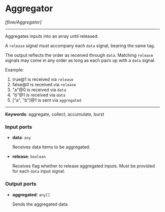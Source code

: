 # Aggregator

_[flow/Aggregator]_

---

Aggregates inputs into an array until released.  
  
A `release` signal must accompany each `data` signal, bearing the same tag.  
  
The output reflects the order as received through `data`. Matching `release` signals may come in any order as long as each pairs up with a `data` signal.  
  
Example:  
1. true@1 is received via `release`  
2. false@0 is received via `release`  
3. "a"@0 is received via `data`  
4. "b"@1 is received via `data`  
5. ["a", "b"]@1 is sent via `aggregated`  

---

__Keywords__: aggregate, collect, accumulate, burst

### Input ports

* __data__: ` any `

    Receives data items to be aggregated.


* __release__: ` boolean `

    Receives flag whether to release aggregated inputs. Must be provided for each `data` input signal.

### Output ports

* __aggregated__: ` any[] `

    Sends the aggregated data.

